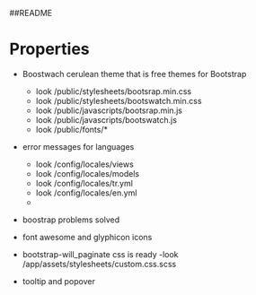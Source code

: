 
##README

# Properties 

* Boostwach cerulean theme that is free themes for Bootstrap   
  - look /public/stylesheets/bootsrap.min.css
  - look /public/stylesheets/bootswatch.min.css
  - look /public/javascripts/bootsrap.min.js
  - look /public/javascripts/bootswatch.js
  - look /public/fonts/*

* error messages  for languages 
  - look /config/locales/views
  - look /config/locales/models
  - look /config/locales/tr.yml
  - look /config/locales/en.yml
  - 
* boostrap problems solved
* font awesome and glyphicon icons 
* bootstrap-will_paginate css is ready 
  -look /app/assets/stylesheets/custom.css.scss 
* tooltip and popover

